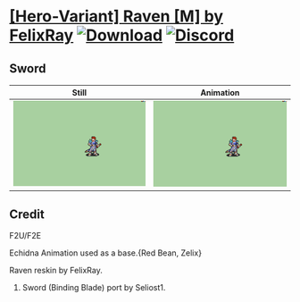 # [\[Hero-Variant\] Raven \[M\] by FelixRay](./) [![Download](https://img.shields.io/badge/Download--red?style=social&logo=github)](https://minhaskamal.github.io/DownGit/#/home?url=https://github.com/Klokinator/FE-Repo/tree/main/Battle%20Animations%2FInfantry%20-%20(Swd)%20Mercenaries%20and%20Heroes%2F%5BHero-Variant%5D%20Raven%20%5BM%5D%20by%20FelixRay%2F1.%20Sword) [![Discord](https://img.shields.io/badge/Discord--blue?style=social&logo=discord)](https://discord.gg/C7VNGnyTPA)

## Sword

| Still | Animation |
| :---: | :-------: |
| ![Sword still](./Sword_000.png) | ![Sword](./Sword.gif) |

## Credit

F2U/F2E

Echidna Animation used as a base.{Red Bean, Zelix}

Raven reskin by FelixRay.

1. Sword (Binding Blade) port by Seliost1.
